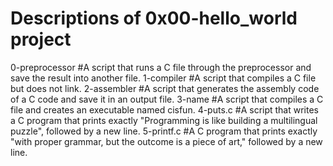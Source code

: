 # Descriptions of 0x00-hello_world project

0-preprocessor #A script that runs a C file through the preprocessor and save the result into another file.
1-compiler #A script that compiles a C file but does not link.
2-assembler #A script that generates the assembly code of a C code and save it in an output file.
3-name #A script that compiles a C file and creates an executable named cisfun.
4-puts.c #A script that writes a C program that prints exactly "Programming is like building a multilingual puzzle", followed by a new line.
5-printf.c #A C program that prints exactly "with proper grammar, but the outcome is a piece of art," followed by a new line.

